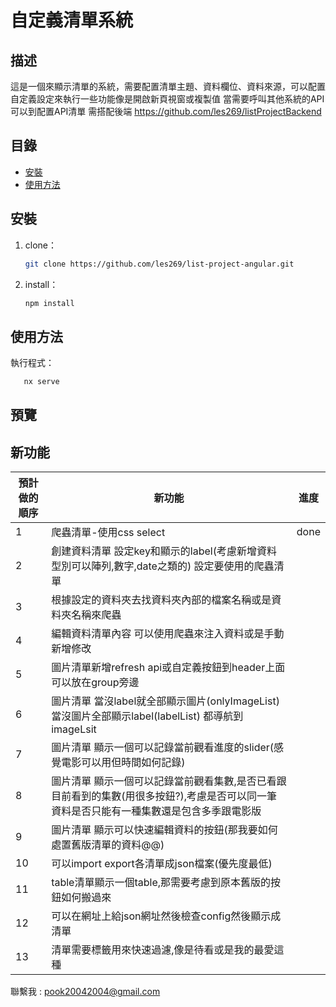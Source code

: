 # 自定義清單系統

## 描述

這是一個來顯示清單的系統，需要配置清單主題、資料欄位、資料來源，可以配置自定義設定來執行一些功能像是開啟新頁視窗或複製值
當需要呼叫其他系統的API可以到配置API清單
需搭配後端 https://github.com/les269/listProjectBackend

## 目錄

- [安裝](#安裝)
- [使用方法](#使用方法)

## 安裝

1. clone：
   ```bash
   git clone https://github.com/les269/list-project-angular.git
   ```
2. install：
   ```bash
   npm install
   ```

## 使用方法

執行程式：

```bash
   nx serve
```

## 預覽

## 新功能

| 預計做的順序 | 新功能                                                                                                                                   | 進度 |
| ------------ | ---------------------------------------------------------------------------------------------------------------------------------------- | ---- |
| 1            | 爬蟲清單-使用css select                                                                                                                  | done |
| 2            | 創建資料清單 設定key和顯示的label(考慮新增資料型別可以陣列,數字,date之類的) 設定要使用的爬蟲清單                                         |      |
| 3            | 根據設定的資料夾去找資料夾內部的檔案名稱或是資料夾名稱來爬蟲                                                                             |      |
| 4            | 編輯資料清單內容 可以使用爬蟲來注入資料或是手動新增修改                                                                                  |      |
| 5            | 圖片清單新增refresh api或自定義按鈕到header上面可以放在group旁邊                                                                         |      |
| 6            | 圖片清單 當沒label就全部顯示圖片(onlyImageList) 當沒圖片全部顯示label(labelList) 都導航到imageLsit                                       |      |
| 7            | 圖片清單 顯示一個可以記錄當前觀看進度的slider(感覺電影可以用但時間如何記錄)                                                              |      |
| 8            | 圖片清單 顯示一個可以記錄當前觀看集數,是否已看跟目前看到的集數(用很多按鈕?),考慮是否可以同一筆資料是否只能有一種集數還是包含多季跟電影版 |      |
| 9            | 圖片清單 顯示可以快速編輯資料的按鈕(那我要如何處置舊版清單的資料@@)                                                                      |      |
| 10           | 可以import export各清單成json檔案(優先度最低)                                                                                            |      |
| 11           | table清單顯示一個table,那需要考慮到原本舊版的按鈕如何搬過來                                                                              |      |
| 12           | 可以在網址上給json網址然後檢查config然後顯示成清單                                                                                       |      |
| 13           | 清單需要標籤用來快速過濾,像是待看或是我的最愛這種                                                                                        |      |

聯繫我 : pook20042004@gmail.com
